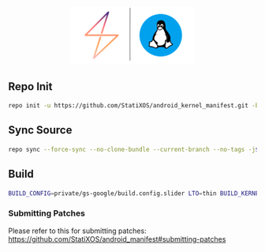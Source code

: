 [<center><img src="https://raw.githubusercontent.com/sourajitk/STX-Logo/main/stx-2021-kernel.png" height="50%" width="50%;" /></center>](https://github.com/StatiXOS)

## Repo Init ##
```bash
repo init -u https://github.com/StatiXOS/android_kernel_manifest.git -b android-gs-raviole-5.10-android12L
```
## Sync Source ##
```bash
repo sync --force-sync --no-clone-bundle --current-branch --no-tags -j$(nproc --all)
```
## Build ##
```bash
BUILD_CONFIG=private/gs-google/build.config.slider LTO=thin BUILD_KERNEL=1 build/build.sh
```
### Submitting Patches ###

Please refer to this for submitting patches: https://github.com/StatiXOS/android_manifest#submitting-patches
